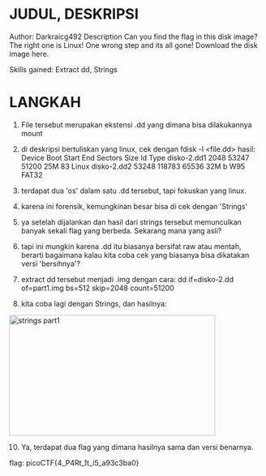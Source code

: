 # JUDUL, DESKRIPSI
Author: Darkraicg492
Description
Can you find the flag in this disk image? The right one is Linux! One wrong step and its all gone! Download the disk image here.

Skills gained: Extract dd, Strings

# LANGKAH
1. File tersebut merupakan ekstensi .dd yang dimana bisa dilakukannya mount
2. di deskripsi bertuliskan yang linux, cek dengan fdisk -l <file.dd>
	hasil:
	Device      Boot Start    End Sectors Size Id Type
	disko-2.dd1       2048  53247   51200  25M 83 Linux
	disko-2.dd2      53248 118783   65536  32M  b W95 FAT32

3. terdapat dua 'os' dalam satu .dd tersebut, tapi fokuskan yang linux.
4. karena ini forensik, kemungkinan besar bisa di cek dengan 'Strings'
5. ya setelah dijalankan dan hasil dari strings tersebut memunculkan banyak sekali flag yang berbeda. Sekarang mana yang asli?
6. tapi ini mungkin karena .dd itu biasanya bersifat raw atau mentah, berarti bagaimana kalau kita coba cek yang biasanya bisa dikatakan versi 'bersihnya'?
7. extract dd tersebut menjadi .img dengan cara:
	dd if=disko-2.dd of=part1.img bs=512 skip=2048 count=51200

9. kita coba lagi dengan Strings, dan hasilnya:
<img width="406" height="238" alt="strings part1" src="https://github.com/user-attachments/assets/ecf24677-5865-426f-950b-c51c4c2a6a9a" />


10. Ya, terdapat dua flag yang dimana hasilnya sama dan versi benarnya. 


flag: picoCTF{4_P4Rt_1t_i5_a93c3ba0}
